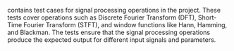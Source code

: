 contains test cases for signal processing operations in the project. These tests cover operations such as Discrete Fourier Transform (DFT), Short-Time Fourier Transform (STFT), and window functions like Hann, Hamming, and Blackman. The tests ensure that the signal processing operations produce the expected output for different input signals and parameters.
